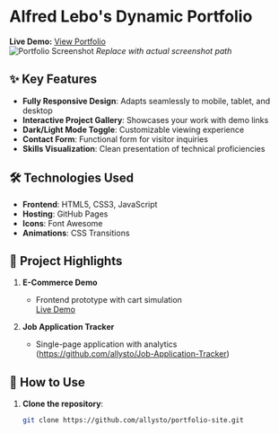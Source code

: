 # Alfred Lebo's Dynamic Portfolio

**Live Demo:** [View Portfolio](https://allysto.github.io/portfolio-site/)  
![Portfolio Screenshot](./screenshot.png) *Replace with actual screenshot path*

## ✨ Key Features
- **Fully Responsive Design**: Adapts seamlessly to mobile, tablet, and desktop
- **Interactive Project Gallery**: Showcases your work with demo links
- **Dark/Light Mode Toggle**: Customizable viewing experience
- **Contact Form**: Functional form for visitor inquiries
- **Skills Visualization**: Clean presentation of technical proficiencies

## 🛠 Technologies Used
- **Frontend**: HTML5, CSS3, JavaScript
- **Hosting**: GitHub Pages
- **Icons**: Font Awesome
- **Animations**: CSS Transitions

## 🚀 Project Highlights
1. **E-Commerce Demo**  
   - Frontend prototype with cart simulation  
  [Live Demo](https://allysto.github.io/ecommerce-site/)

2. **Job Application Tracker**  
   - Single-page application with analytics  
   (https://github.com/allysto/Job-Application-Tracker)

## 📌 How to Use
1. **Clone the repository**:
   ```bash
   git clone https://github.com/allysto/portfolio-site.git
